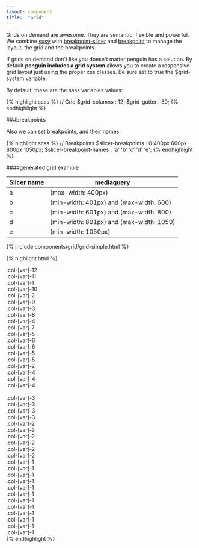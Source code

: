 ```yaml
---
layout: component
title:  "Grid"
---
```


Grids on demand are awesome. They are semantic, flexible and powerful. We combine [susy](http://susy.oddbird.net/) with [breakpoint-slicer](https://github.com/lolmaus/breakpoint-slicer) and [breakpoint](https://github.com/at-import/breakpoint) to manage the layout, the grid and the breakpoints.

If grids on demand don't like you doesn't matter penguin has a solution. By default **penguin includes a grid system** allows you to create a responsive grid layout just using the proper css classes. Be sure set to true the $grid-system variable.

By default, these are the sass variables values:

{% highlight scss %}
// Grid
$grid-columns             : 12;
$grid-gutter              : 30;
{% endhighlight %}

###breakpoints

Also we can set breakpoints, and their names:

{% highlight scss %}
// Breakpoints
$slicer-breakpoints       : 0   400px   600px   800px   1050px;
$slicer-breakpoint-names  :  'a'     'b'     'c'     'd'      'e';
{% endhighlight %}

####generated grid example

| Slicer name    | mediaquery                                  |
|----------------|---------------------------------------------|
| a              | (max-width: 400px)                          |
| b              | (min-width: 401px) and (max-width: 600)     |
| c              | (min-width: 601px) and (max-width: 800)     |
| d              | (min-width: 801px) and (max-width: 1050)    |
| e              | (min-width: 1050px)                         |

{% include components/grid/grid-simple.html %}

{% highlight html %}
<div class="row penguin-example">
    <!-- 12 -->
    <div class="col-a-12 col-c-12 col-d-12 col-e-12">
        <span class="fill-col">.col-[var]-12</span>
    </div>
    <!-- 11 -->
    <div class="col-a-11 col-b-11 col-c-11 col-d-11 col-e-11">
        <span class="fill-col">.col-[var]-11</span>
    </div>
    <div class="col-a-1 col-b-1 col-c-1 col-d-1 col-e-1">
        <span class="fill-col">.col-[var]-1</span>
    </div>
    <!-- 10 -->
    <div class="col-a-10 col-b-10 col-c-10 col-d-10 col-e-10">
        <span class="fill-col">.col-[var]-10</span>
    </div>
    <div class="col-a-2 col-b-2 col-c-2 col-d-2 col-e-2">
        <span class="fill-col">.col-[var]-2</span>
    </div>
    <!-- 9 -->
    <div class="col-a-9 col-b-9 col-c-9 col-d-9 col-e-9">
        <span class="fill-col">.col-[var]-9</span>
    </div>
    <div class="col-a-3 col-b-3 col-c-3 col-d-3 col-e-3">
        <span class="fill-col">.col-[var]-3</span>
    </div>
    <!-- 8 -->
    <div class="col-a-8 col-b-8 col-c-8 col-d-8 col-e-8">
        <span class="fill-col">.col-[var]-8</span>
    </div>
    <div class="col-a-4 col-b-4 col-c-4 col-d-4 col-e-4">
        <span class="fill-col">.col-[var]-4</span>
    </div>
    <!-- 7 -->
    <div class="col-a-7 col-b-7 col-c-7 col-d-7 col-e-7">
        <span class="fill-col">.col-[var]-7</span>
    </div>
    <div class="col-a-5 col-b-5 col-c-5 col-d-5 col-e-5">
        <span class="fill-col">.col-[var]-5</span>
    </div>
    <!-- 6 -->
    <div class="col-a-6 col-b-6 col-c-6 col-d-6 col-e-6">
        <span class="fill-col">.col-[var]-6</span>
    </div>
    <div class="col-a-6 col-b-6 col-c-6 col-d-6 col-e-6">
        <span class="fill-col">.col-[var]-6</span>
    </div>
    <!-- 5 -->
    <div class="col-a-5 col-b-5 col-c-5 col-d-5 col-e-5">
        <span class="fill-col">.col-[var]-5</span>
    </div>
    <div class="col-a-5 col-b-5 col-c-5 col-d-5 col-e-5">
        <span class="fill-col">.col-[var]-5</span>
    </div>
    <div class="col-a-2 col-b-2 col-c-2 col-d-2 col-e-2">
        <span class="fill-col">.col-[var]-2</span>
    </div>
    <!-- 4 -->
    <div class="col-a-4 col-b-3 col-c-4 col-d-4 col-e-4">
        <span class="fill-col">.col-[var]-4</span>
    </div>
    <div class="col-a-4 col-b-3 col-c-4 col-d-4 col-e-4">
        <span class="fill-col">.col-[var]-4</span>
    </div>
    <div class="col-a-4 col-b-3 col-c-4 col-d-4 col-e-4">
        <span class="fill-col">.col-[var]-4</span>
    </div><br>    <!-- 3 -->
    <div class="col-a-3 col-b-3 col-c-3 col-d-3 col-e-3">
        <span class="fill-col">.col-[var]-3</span>
    </div>
    <div class="col-a-3 col-b-3 col-c-3 col-d-3 col-e-3">
        <span class="fill-col">.col-[var]-3</span>
    </div>
    <div class="col-a-3 col-b-3 col-c-3 col-d-3 col-e-3">
        <span class="fill-col">.col-[var]-3</span>
    </div>
    <div class="col-a-3 col-b-3 col-c-3 col-d-3 col-e-3">
        <span class="fill-col">.col-[var]-3</span>
    </div>
    <!-- 2 -->
    <div class="col-a-2 col-b-2 col-c-2 col-d-2 col-e-2">
        <span class="fill-col">.col-[var]-2</span>
    </div>
    <div class="col-a-2 col-b-2 col-c-2 col-d-2 col-e-2">
        <span class="fill-col">.col-[var]-2</span>
    </div>
    <div class="col-a-2 col-b-2 col-c-2 col-d-2 col-e-2">
        <span class="fill-col">.col-[var]-2</span>
    </div>
    <div class="col-a-2 col-b-2 col-c-2 col-d-2 col-e-2">
        <span class="fill-col">.col-[var]-2</span>
    </div>
    <div class="col-a-2 col-b-2 col-c-2 col-d-2 col-e-2">
        <span class="fill-col">.col-[var]-2</span>
    </div>
    <div class="col-a-2 col-b-2 col-c-2 col-d-2 col-e-2">
        <span class="fill-col">.col-[var]-2</span>
    </div>
    <!-- 1 -->
    <div class="col-a-1 col-b-1 col-c-1 col-d-1 col-e-1">
        <span class="fill-col">.col-[var]-1</span>
    </div>
    <div class="col-a-1 col-b-1 col-c-1 col-d-1 col-e-1">
        <span class="fill-col">.col-[var]-1</span>
    </div>
    <div class="col-a-1 col-b-1 col-c-1 col-d-1 col-e-1">
        <span class="fill-col">.col-[var]-1</span>
    </div>
    <div class="col-a-1 col-b-1 col-c-1 col-d-1 col-e-1">
        <span class="fill-col">.col-[var]-1</span>
    </div>
    <div class="col-a-1 col-b-1 col-c-1 col-d-1 col-e-1">
        <span class="fill-col">.col-[var]-1</span>
    </div>
    <div class="col-a-1 col-b-1 col-c-1 col-d-1 col-e-1">
        <span class="fill-col">.col-[var]-1</span>
    </div>
    <div class="col-a-1 col-b-1 col-c-1 col-d-1 col-e-1">
        <span class="fill-col">.col-[var]-1</span>
    </div>
    <div class="col-a-1 col-b-1 col-c-1 col-d-1 col-e-1">
        <span class="fill-col">.col-[var]-1</span>
    </div>
    <div class="col-a-1 col-b-1 col-c-1 col-d-1 col-e-1">
        <span class="fill-col">.col-[var]-1</span>
    </div>
    <div class="col-a-1 col-b-1 col-c-1 col-d-1 col-e-1">
        <span class="fill-col">.col-[var]-1</span>
    </div>
    <div class="col-a-1 col-b-1 col-c-1 col-d-1 col-e-1">
        <span class="fill-col">.col-[var]-1</span>
    </div>
    <div class="col-a-1 col-b-1 col-c-1 col-d-1 col-e-1">
        <span class="fill-col">.col-[var]-1</span>
    </div>
</div>
{% endhighlight %}
